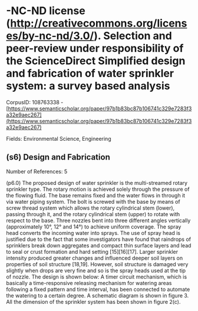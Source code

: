 # -NC-ND license (http://creativecommons.org/licenses/by-nc-nd/3.0/). Selection and peer-review under responsibility of the ScienceDirect Simplified design and fabrication of water sprinkler system: a survey based analysis

CorpusID: 108763338 - [https://www.semanticscholar.org/paper/97b1b83bc87b106741c329e7283f3a32e9aec267](https://www.semanticscholar.org/paper/97b1b83bc87b106741c329e7283f3a32e9aec267)

Fields: Environmental Science, Engineering

## (s6) Design and Fabrication
Number of References: 5

(p6.0) The proposed design of water sprinkler is the multi-streamed rotary sprinkler type. The rotary motion is achieved solely through the pressure of the flowing fluid. The base remains fixed and the water flows in through it via water piping system. The bolt is screwed with the base by means of screw thread system which allows the rotary cylindrical stem (lower), passing through it, and the rotary cylindrical stem (upper) to rotate with respect to the base. Three nozzles bent into three different angles vertically (approximately 10°, 12° and 14°) to achieve uniform coverage. The spray head converts the incoming water into sprays. The use of spray head is justified due to the fact that some investigators have found that raindrops of sprinklers break down aggregates and compact thin surface layers and lead to seal or crust formation and hard setting [15][16][17]. Larger sprinkler intensity produced greater changes and influenced deeper soil layers on properties of soil structure [18,19]. However, soil structure is damaged very slightly when drops are very fine and so is the spray heads used at the tip of nozzle. The design is shown below: A timer circuit mechanism, which is basically a time-responsive releasing mechanism for watering areas following a fixed pattern and time interval, has been connected to automate the watering to a certain degree. A schematic diagram is shown in figure 3. All the dimension of the sprinkler system has been shown in figure 2(c).
